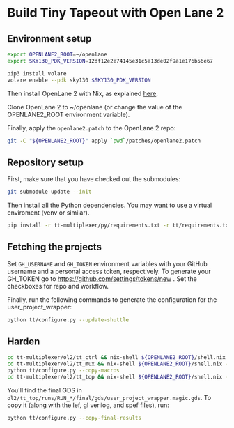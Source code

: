 # Build Tiny Tapeout with Open Lane 2

## Environment setup

```bash
export OPENLANE2_ROOT=~/openlane
export SKY130_PDK_VERSION=12df12e2e74145e31c5a13de02f9a1e176b56e67

pip3 install volare
volare enable --pdk sky130 $SKY130_PDK_VERSION
```

Then install OpenLane 2 with Nix, as explained [here](https://openlane2.readthedocs.io/en/latest/getting_started/nix_installation/index.html).

Clone OpenLane 2 to ~/openlane (or change the value of the OPENLANE2_ROOT environment variable).

Finally, apply the `openlane2.patch` to the OpenLane 2 repo:

```bash
git -C "${OPENLANE2_ROOT}" apply `pwd`/patches/openlane2.patch
```

## Repository setup

First, make sure that you have checked out the submodules:

```bash
git submodule update --init
```

Then install all the Python dependencies. You may want to use a virtual enviroment (venv or similar).

```bash
pip install -r tt-multiplexer/py/requirements.txt -r tt/requirements.txt
```

## Fetching the projects

Set `GH_USERNAME` and `GH_TOKEN` environment variables with your GitHub username and a personal access token, respectively.
To generate your GH_TOKEN go to https://github.com/settings/tokens/new . Set the checkboxes for repo and workflow.

Finally, run the following commands to generate the configuration for the user_project_wrapper:

```bash
python tt/configure.py --update-shuttle
```

## Harden

```bash
cd tt-multiplexer/ol2/tt_ctrl && nix-shell ${OPENLANE2_ROOT}/shell.nix --run "python build.py"
cd tt-multiplexer/ol2/tt_mux && nix-shell ${OPENLANE2_ROOT}/shell.nix --run "python build.py"
python tt/configure.py --copy-macros
cd tt-multiplexer/ol2/tt_top && nix-shell ${OPENLANE2_ROOT}/shell.nix --run "python build.py"
```

You'll find the final GDS in `ol2/tt_top/runs/RUN_*/final/gds/user_project_wrapper.magic.gds`. To copy it (along with the lef, gl verilog, and spef files), run:

```bash
python tt/configure.py --copy-final-results
```
